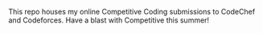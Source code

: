 This repo houses my online Competitive Coding submissions to CodeChef and Codeforces.
Have a blast with Competitive this summer!
